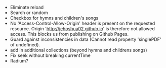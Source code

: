 + Eliminate reload
+ Search or random
+ Checkbox for hymns and children's songs
+ No 'Access-Control-Allow-Origin' header is present on the requested resource. Origin 'http://jehoshua02.github.io' is therefore not allowed access. This blocks us from publishing on Github Pages.
+ Guard against inconsistencies in data (Cannot read property 'singlePDF' of undefined).
+ add in additional collections (beyond hymns and childrens songs)
+ Fix seek without breaking currentTime
+ Radium?
